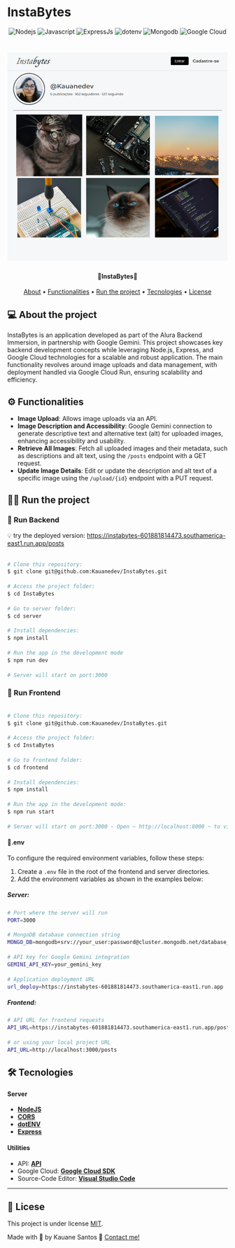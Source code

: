# InstaBytes

<p align="center">
	<img alt="Nodejs" src="https://img.shields.io/badge/Node.js-5FA04E.svg?style=for-the-badge&logo=nodedotjs&logoColor=white">
	<img alt="Javascript" src="https://img.shields.io/badge/Javascript-0d1b2a?style=for-the-badge&logo=javascript">
	<img alt="ExpressJs" src="https://img.shields.io/badge/express-ffd000?style=for-the-badge&logo=express">
	<img alt="dotenv" src = "https://img.shields.io/badge/.ENV-ECD53F.svg?style=for-the-badge&logo=dotenv&logoColor=black"/> 
	<img alt="Mongodb" src = "https://img.shields.io/badge/MongoDB-47A248.svg?style=for-the-badge&logo=MongoDB&logoColor=white"/> 
	<img alt="Google Cloud" src = "https://img.shields.io/badge/Google%20Cloud-4285F4.svg?style=for-the-badge&logo=Google-Cloud&logoColor=white"/> 
</p>

<h1 align="center">
    <img alt="Api response" title="#Api Response" src="./assets\home.png" />
</h1>

<h4 align="center"> 
 🤳InstaBytes📲
</h4>

<p align="center">
<a href="#about">About</a> •
<a href="#functionalities">Functionalities</a> •
<a href="#run">Run the project</a> •
<a href="#tecnologies">Tecnologies</a> •
<a href="#license">License</a>
</p>

## 💻 About the project

<p id="about">
InstaBytes is an application developed as part of the Alura Backend Immersion, in partnership with Google Gemini. This project showcases key backend development concepts while leveraging Node.js, Express, and Google Cloud technologies for a scalable and robust application. The main functionality revolves around image uploads and data management, with deployment handled via Google Cloud Run, ensuring scalability and efficiency.
</p>

<p id="functionalities">

## ⚙️ Functionalities

</p>

- <strong> Image Upload</strong>: Allows image uploads via an API.
- <strong>Image Description and Accessibility</strong>: Google Gemini connection to generate descriptive text and alternative text (alt) for uploaded images, enhancing accessibility and usability.
- <strong>Retrieve All Images</strong>: Fetch all uploaded images and their metadata, such as descriptions and alt text, using the `/posts` endpoint with a GET request.
- <strong>Update Image Details</strong>: Edit or update the description and alt text of a specific image using the `/upload/{id}` endpoint with a PUT request.

<p id="run">
  
## 🏃‍♀️ Run the project
</p>

### 🎲 Run Backend

💡 try the deployed version: https://instabytes-601881814473.southamerica-east1.run.app/posts

```bash

# Clone this repository:
$ git clone git@github.com:Kauanedev/InstaBytes.git

# Access the project folder:
$ cd InstaBytes

# Go to server folder:
$ cd server

# Install dependencies:
$ npm install

# Run the app in the development mode
$ npm run dev

# Server will start on port:3000

```

### 🧭 Run Frontend

```bash

# Clone this repository:
$ git clone git@github.com:Kauanedev/InstaBytes.git

# Access the project folder:
$ cd InstaBytes

# Go to frontend folder:
$ cd frontend

# Install dependencies:
$ npm install

# Run the app in the development mode:
$ npm run start

# Server will start on port:3000 - Open ~ http://localhost:8000 ~ to view it in your browser.

```

#### 🤫.env

To configure the required environment variables, follow these steps:

1. Create a `.env` file in the root of the frontend and server directories.
2. Add the environment variables as shown in the examples below:

##### Server:

```bash
# Port where the server will run
PORT=3000

# MongoDB database connection string
MONGO_DB=mongodb+srv://your_user:password@cluster.mongodb.net/database_name

# API key for Google Gemini integration
GEMINI_API_KEY=your_gemini_key

# Application deployment URL
url_deploy=https://instabytes-601881814473.southamerica-east1.run.app

```

##### Frontend:

```bash
# API URL for frontend requests
API_URL=https://instabytes-601881814473.southamerica-east1.run.app/posts

# or using your local project URL
API_URL=http://localhost:3000/posts

```

<p id="tecnologies">
  
## 🛠️ Tecnologies 
</p>

#### **Server**

- **[NodeJS](https://nodejs.org/en/)**
- **[CORS](https://expressjs.com/en/resources/middleware/cors.html)**
- **[dotENV](https://github.com/motdotla/dotenv)**
- **[Express](https://expressjs.com/)**

#### **Utilities**

- API: **[API](https://instabytes-601881814473.southamerica-east1.run.app)**
- Google Cloud: **[Google Cloud SDK](https://cloud.google.com/sdk/docs?hl=pt-br)**
- Source-Code Editor: **[Visual Studio Code](https://code.visualstudio.com/)**

---

<p id="license">
	
## 📝 Licese
</p>

This project is under license [MIT](./LICENSE).

Made with 💓 by Kauane Santos 👋 [Contact me!](https://www.linkedin.com/in/kauane-santos-dev/)
